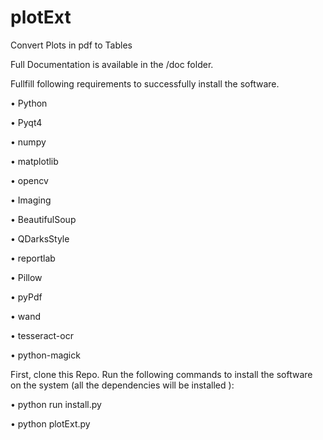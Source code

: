 # plotExt
Convert Plots in pdf to Tables

Full Documentation is available in the /doc folder.

Fullfill following requirements to successfully install the software.

• Python

• Pyqt4

• numpy

• matplotlib

• opencv

• Imaging

• BeautifulSoup

• QDarksStyle

• reportlab

• Pillow

• pyPdf

• wand

• tesseract-ocr

• python-magick


First, clone this Repo. Run the following commands to install the software on the system (all the dependencies will be installed ):

• python run install.py

• python plotExt.py

